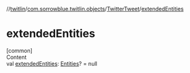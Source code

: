 //[twitlin](../../index.md)/[com.sorrowblue.twitlin.objects](../index.md)/[TwitterTweet](index.md)/[extendedEntities](extended-entities.md)



# extendedEntities  
[common]  
Content  
val [extendedEntities](extended-entities.md): [Entities](../-entities/index.md)? = null  



